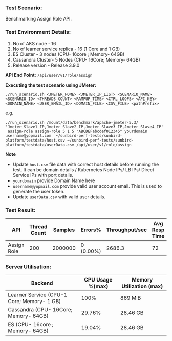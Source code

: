 ### Test Scenario:

Benchmarking Assign Role API.

### Test Environment Details:
1. No of AKS node - 16
2. No of learner service replica - 16 (1 Core and 1 GB)
4. ES Cluster - 3 nodes (CPU- 16core ; Memory- 64GB)
5. Cassandra Cluster- 5 Nodes (CPU- 16Core; Memory- 64GB)
6. Release version - Release 3.9.0

**API End Point:** 
`/api/user/v1/role/assign`


**Executing the test scenario using JMeter:**

```./run_scenario.sh <JMETER_HOME> <JMETER_IP_LIST> <SCENARIO_NAME> <SCENARIO_ID> <THREADS_COUNT> <RAMPUP_TIME> <CTRL_LOOPS> <API_KEY> <DOMAIN_NAME> <USER_EMAIL_ID> <DOMAIN_FILE> <CSV_FILE> <pathPrefix> ```

e.g. 

```./run_scenario.sh /mount/data/benchmark/apache-jmeter-5.3/ 'Jmeter_Slave1_IP,Jmeter_Slave2_IP,Jmeter_Slave3_IP,Jmeter_Slave4_IP'  assign-role assign-role 5 1 5 "ABCDEFabcdef012345" yourdomain username@yopmail.com  ~/sunbird-perf-tests/sunbird-platform/testdata/host.csv ~/sunbird-perf-tests/sunbird-platform/testdata/userData.csv /api/user/v1/role/assign```

**Note**
- Update `host.csv` file data with correct host details before running the test. It can be domain details / Kubernetes Node IPs/ LB IPs/ Direct Service IPs with port details.
- `yourdomain` provide Domain Name here 
- `username@yopmail.com` provide valid user account email. This is used to generate the user token.
- Update `userData.csv` with valid user details.

### Test Result:


| API           | Thread Count  | Samples  | Errors%   | Throughput/sec  |Avg Resp Time  |   95th pct  |  99th pct   |
| ------------- | ------------- | -------- | --------- | --------------- |---------------|-------------|-------------|
| Assign Role   | 200           | 2000000   | 0 (0.00%) | 2686.3         |   72         |      110    |  194       |

### Server Utilisation:
| Backend          | CPU Usage %(max) | Memory Utilization (max) |
| ------------- | ------------- |------------- |
| Learner Service (CPU-1 Core; Memory- 1 GB)  |100% |869 MiB|
| Cassandra (CPU- 16Core; Memory- 64GB)| 29.76% | 28.46 GB|
| ES (CPU- 16core ; Memory- 64GB)|19.04% | 28.46 GB|
